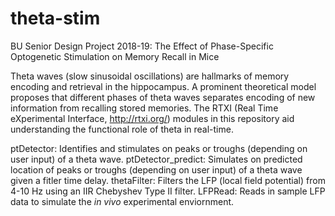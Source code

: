 # theta-stim
BU Senior Design Project 2018-19: The Effect of Phase-Specific Optogenetic Stimulation on Memory Recall in Mice

Theta waves (slow sinusoidal oscillations) are hallmarks of memory encoding and retrieval in the hippocampus. A prominent theoretical model proposes that different phases of theta waves separates encoding of new information from recalling stored memories. The RTXI (Real Time eXperimental Interface, http://rtxi.org/) modules in this repository aid understanding the functional role of theta in real-time.

ptDetector: Identifies and stimulates on peaks or troughs (depending on user input) of a theta wave.
ptDetector_predict: Simulates on predicted location of peaks or troughs (depending on user input) of a theta wave given a fitler time delay.
thetaFilter: Filters the LFP (local field potential) from 4-10 Hz using an IIR Chebyshev Type II filter.
LFPRead: Reads in sample LFP data to simulate the *in vivo* experimental enviornment.

